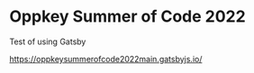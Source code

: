 # Oppkey Summer of Code 2022

Test of using Gatsby

https://oppkeysummerofcode2022main.gatsbyjs.io/
